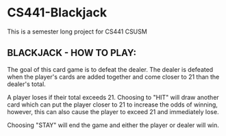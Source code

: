 # CS441-Blackjack
This is a semester long project for CS441 CSUSM

BLACKJACK - HOW TO PLAY:
-----------------------------------------------
The goal of this card game is to defeat the dealer.
The dealer is defeated when the player's cards are added together and come closer to 21 than the dealer's total.

A player loses if their total exceeds 21.
Choosing to "HIT" will draw another card which can put the player closer to 21 to increase the odds of winning, however, this can also cause the player
to exceed 21 and immediately lose.

Choosing "STAY" will end the game and either the player or dealer will win. 
